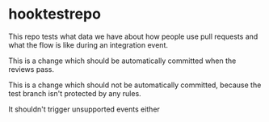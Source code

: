 # hooktestrepo

This repo tests what data we have about how people use pull requests and what the flow is like during an integration event.

This is a change which should be automatically committed when the reviews pass.

This is a change which should not be automatically committed, because the test branch isn't protected by any rules.

It shouldn't trigger unsupported events either
